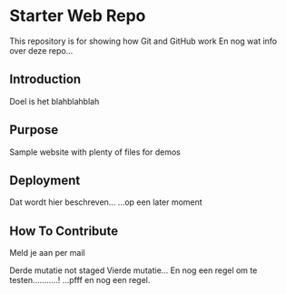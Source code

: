 # Starter Web Repo

This repository is for showing how Git and GitHub work
En nog wat info over deze repo...

## Introduction
Doel is het blahblahblah

## Purpose

Sample website with plenty of files for demos

## Deployment
Dat wordt hier beschreven...
...op een later moment

## How To Contribute
Meld je aan per mail

Derde mutatie not staged
Vierde mutatie...
En nog een regel om te testen...........!
...pfff en nog een regel.
